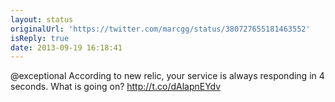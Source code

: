 ```yaml
---
layout: status
originalUrl: 'https://twitter.com/marcgg/status/380727655181463552'
isReply: true
date: 2013-09-19 16:18:41
---
```


@exceptional According to new relic, your service is always responding in 4 seconds. What is going on? http://t.co/dAlapnEYdv
